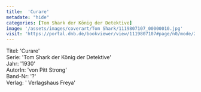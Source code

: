 ```yaml
---
title:  'Curare'
metadate: "hide"
categories: [Tom Shark der König der Detektive]
image: '/assets/images/coverart/Tom Shark/1119807107_00000010.jpg'
visit: 'https://portal.dnb.de/bookviewer/view/1119807107#page/n0/mode/2up'
---
```

Titel: 'Curare' <br>
Serie: 'Tom Shark der König der Detektive' <br>
Jahr: '1930' <br>
AutorIn: 'von Pitt Strong' <br>
Band-Nr: '?' <br>
Verlag: ' Verlagshaus Freya'
